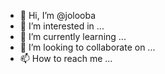 - 👋 Hi, I’m @jolooba
- 👀 I’m interested in ...
- 🌱 I’m currently learning ...
- 💞️ I’m looking to collaborate on ...
- 📫 How to reach me ...

<!---
jolooba/jolooba is a ✨ special ✨ repository because its `README.md` (this file) appears on your GitHub profile.
You can click the Preview link to take a look at your changes.
--->
